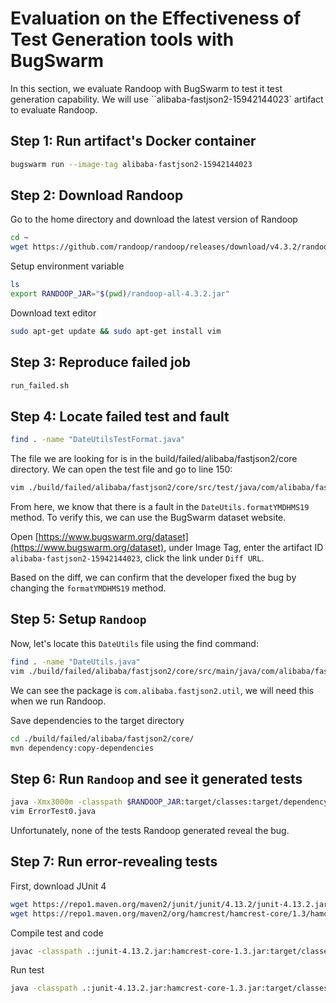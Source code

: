 # Evaluation on the Effectiveness of Test Generation tools with BugSwarm

In this section, we evaluate Randoop with BugSwarm to test it test generation capability. We will use ``alibaba-fastjson2-15942144023` artifact to evaluate Randoop.

## Step 1: Run artifact's Docker container

```sh
bugswarm run --image-tag alibaba-fastjson2-15942144023
```

## Step 2: Download Randoop

Go to the home directory and download the latest version of Randoop
```sh
cd ~
wget https://github.com/randoop/randoop/releases/download/v4.3.2/randoop-all-4.3.2.jar
```

Setup environment variable
```sh
ls
export RANDOOP_JAR="$(pwd)/randoop-all-4.3.2.jar"
```

Download text editor
```sh
sudo apt-get update && sudo apt-get install vim
```

## Step 3: Reproduce failed job

```sh
run_failed.sh
```

## Step 4: Locate failed test and fault

```sh
find . -name "DateUtilsTestFormat.java"
```

The file we are looking for is in the build/failed/alibaba/fastjson2/core directory. We can open the test file and go to line 150:

```sh
vim ./build/failed/alibaba/fastjson2/core/src/test/java/com/alibaba/fastjson2/util/DateUtilsTestFormat.java
```
From here, we know that there is a fault in the `DateUtils.formatYMDHMS19` method. To verify this, we can use the BugSwarm dataset website.

Open [https://www.bugswarm.org/dataset](https://www.bugswarm.org/dataset), under Image Tag, enter the artifact ID `alibaba-fastjson2-15942144023`, click the link under `Diff URL`.

Based on the diff, we can confirm that the developer fixed the bug by changing the `formatYMDHMS19` method.

## Step 5: Setup `Randoop`

Now, let's locate this `DateUtils` file using the find command:
```sh
find . -name "DateUtils.java"
vim ./build/failed/alibaba/fastjson2/core/src/main/java/com/alibaba/fastjson2/util/DateUtils.java
```

We can see the package is `com.alibaba.fastjson2.util`, we will need this when we run Randoop.

Save dependencies to the target directory
```sh
cd ./build/failed/alibaba/fastjson2/core/
mvn dependency:copy-dependencies
```

## Step 6: Run `Randoop` and see it generated tests

```sh
java -Xmx3000m -classpath $RANDOOP_JAR:target/classes:target/dependency/* randoop.main.Main gentests --testclass=com.alibaba.fastjson2.util.DateUtils
vim ErrorTest0.java
```

Unfortunately, none of the tests Randoop generated reveal the bug.

## Step 7: Run error-revealing tests

First, download JUnit 4
```sh
wget https://repo1.maven.org/maven2/junit/junit/4.13.2/junit-4.13.2.jar
wget https://repo1.maven.org/maven2/org/hamcrest/hamcrest-core/1.3/hamcrest-core-1.3.jar
```

Compile test and code
```sh
javac -classpath .:junit-4.13.2.jar:hamcrest-core-1.3.jar:target/classes:target/dependency/* ErrorTest*.java -sourcepath .:target/classes:target/dependency/*
```

Run test
```sh
java -classpath .:junit-4.13.2.jar:hamcrest-core-1.3.jar:target/classes:target/dependency/* org.junit.runner.JUnitCore ErrorTest
```
